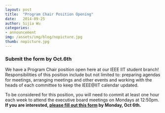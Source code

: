 ```yaml
---
layout: post
title:  "Program Chair Position Opening"
date:   2014-09-25
author: Sijia Wu
categories: 
- announcement
img: /assets/img/blog/nopicture.jpg
thumb: nopicture.jpg
---
```


### Submit the form by Oct.6th

We have a Program Chair position open here at our IEEE IIT student branch! Responsibilities of this position include but not limited to: preparing agendas for meetings, arranging meetings and other events and working with the heads of each committee to keep the IEEE@IIT calendar updated.

To be considered for this position, you will need to commit at least one hour each week to attend the executive board meetings on Mondays at 12:50pm. **If you are interested, [please fill out this form](https://docs.google.com/a/iit.edu/forms/d/1or9EztPYR8cUa8deZkXDD-VejuE4bUZgLZYSYxm5-4c/viewform) by Monday, Oct 6th.**
